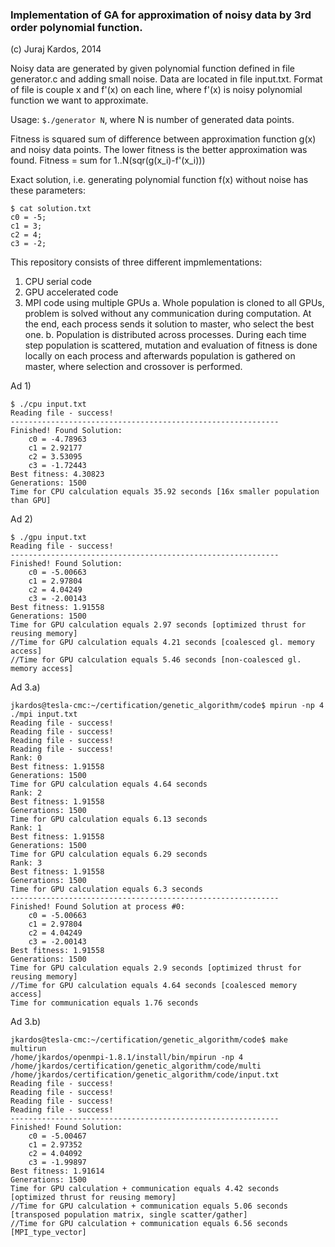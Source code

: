 ### Implementation of GA for approximation of noisy data by 3rd order polynomial function.

(c) Juraj Kardos, 2014

Noisy data are generated by given polynomial function defined in file generator.c and adding small noise. Data are located in file input.txt. Format of file is couple x and f'(x) on each line, where f'(x) is noisy polynomial function we want to approximate.

Usage: `$./generator N`, where N is number of generated data points.

Fitness is squared sum of difference between approximation function g(x) and noisy data points. The lower fitness is the better approximation was found. Fitness = sum for 1..N(sqr(g(x\_i)-f'(x\_i)))

Exact solution, i.e. generating polynomial function f(x) without noise has these parameters:

```
$ cat solution.txt 
c0 = -5;
c1 = 3;
c2 = 4;
c3 = -2;
```

This repository consists of three different impmlementations:
1. CPU serial code
2. GPU accelerated code
3. MPI code using multiple GPUs
    a. Whole population is cloned to all GPUs, problem is solved without any
       communication during computation. At the end, each process sends
       it solution to master, who select the best one.
    b. Population is distributed across processes. During each time step
       population is scattered, mutation and evaluation of fitness is done
       locally on each process and afterwards population is gathered on master,
       where selection and crossover is performed.

Ad 1)

```
$ ./cpu input.txt 
Reading file - success!
------------------------------------------------------------
Finished! Found Solution:
	c0 = -4.78963
	c1 = 2.92177
	c2 = 3.53095
	c3 = -1.72443
Best fitness: 4.30823
Generations: 1500
Time for CPU calculation equals 35.92 seconds [16x smaller population than GPU]
```

Ad 2)

```
$ ./gpu input.txt 
Reading file - success!
------------------------------------------------------------
Finished! Found Solution:
	c0 = -5.00663
	c1 = 2.97804
	c2 = 4.04249
	c3 = -2.00143
Best fitness: 1.91558
Generations: 1500
Time for GPU calculation equals 2.97 seconds [optimized thrust for reusing memory]
//Time for GPU calculation equals 4.21 seconds [coalesced gl. memory access]
//Time for GPU calculation equals 5.46 seconds [non-coalesced gl. memory access]
```

Ad 3.a)

```
jkardos@tesla-cmc:~/certification/genetic_algorithm/code$ mpirun -np 4 ./mpi input.txt
Reading file - success!
Reading file - success!
Reading file - success!
Reading file - success!
Rank: 0
Best fitness: 1.91558
Generations: 1500
Time for GPU calculation equals 4.64 seconds
Rank: 2
Best fitness: 1.91558
Generations: 1500
Time for GPU calculation equals 6.13 seconds
Rank: 1
Best fitness: 1.91558
Generations: 1500
Time for GPU calculation equals 6.29 seconds
Rank: 3
Best fitness: 1.91558
Generations: 1500
Time for GPU calculation equals 6.3 seconds
------------------------------------------------------------
Finished! Found Solution at process #0: 
	c0 = -5.00663
	c1 = 2.97804
	c2 = 4.04249
	c3 = -2.00143
Best fitness: 1.91558
Generations: 1500
Time for GPU calculation equals 2.9 seconds [optimized thrust for reusing memory]
//Time for GPU calculation equals 4.64 seconds [coalesced memory access]
Time for communication equals 1.76 seconds

```

Ad 3.b)

```
jkardos@tesla-cmc:~/certification/genetic_algorithm/code$ make multirun
/home/jkardos/openmpi-1.8.1/install/bin/mpirun -np 4 /home/jkardos/certification/genetic_algorithm/code/multi /home/jkardos/certification/genetic_algorithm/code/input.txt
Reading file - success!
Reading file - success!
Reading file - success!
Reading file - success!
------------------------------------------------------------
Finished! Found Solution: 
	c0 = -5.00467
	c1 = 2.97352
	c2 = 4.04092
	c3 = -1.99897
Best fitness: 1.91614
Generations: 1500
Time for GPU calculation + communication equals 4.42 seconds [optimized thrust for reusing memory]
//Time for GPU calculation + communication equals 5.06 seconds [transposed population matrix, single scatter/gather]
//Time for GPU calculation + communication equals 6.56 seconds [MPI_type_vector]
```
